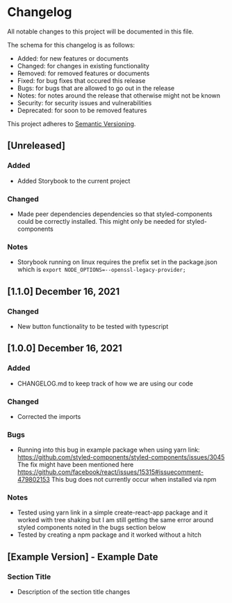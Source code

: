 # Changelog

All notable changes to this project will be documented in this file.

The schema for this changelog is as follows:

-   Added: for new features or documents
-   Changed: for changes in existing functionality
-   Removed: for removed features or documents
-   Fixed: for bug fixes that occured this release
-   Bugs: for bugs that are allowed to go out in the release
-   Notes: for notes around the release that otherwise might not be known
-   Security: for security issues and vulnerabilities
-   Deprecated: for soon to be removed features

This project adheres to [Semantic Versioning](https://semver.org/spec/v2.0.0.html).

## [Unreleased]

### Added

-   Added Storybook to the current project

### Changed

-   Made peer dependencies dependencies so that styled-components could be correctly installed. This might only be needed for styled-components

### Notes

-   Storybook running on linux requires the prefix set in the package.json which is `export NODE_OPTIONS=--openssl-legacy-provider;`

## [1.1.0] December 16, 2021

### Changed

-   New button functionality to be tested with typescript

## [1.0.0] December 16, 2021

### Added

-   CHANGELOG.md to keep track of how we are using our code

### Changed

-   Corrected the imports

### Bugs

-   Running into this bug in example package when using yarn link: https://github.com/styled-components/styled-components/issues/3045 The fix might have been mentioned here https://github.com/facebook/react/issues/15315#issuecomment-479802153 This bug does not currently occur when installed via npm

### Notes

-   Tested using yarn link in a simple create-react-app package and it worked with tree shaking but I am still getting the same error around styled components noted in the bugs section below
-   Tested by creating a npm package and it worked without a hitch

## [Example Version] - Example Date

### Section Title

-   Description of the section title changes
